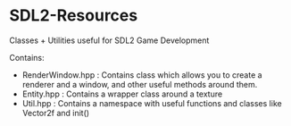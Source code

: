 # SDL2-Resources
Classes + Utilities useful for SDL2 Game Development

Contains:
- RenderWindow.hpp : Contains class which allows you to create a renderer and a window, and other useful methods around them.
- Entity.hpp : Contains a wrapper class around a texture
- Util.hpp : Contains a namespace with useful functions and classes like Vector2f and init()

